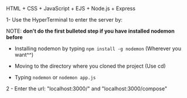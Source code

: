 HTML + CSS + JavaScript + EJS + Node.js + Express

1- Use the HyperTerminal to enter the server by:

NOTE: **don't do the first bulleted step if you have installed nodemon before**

- Installing nodemon by typing `npm install -g nodemon` (Wherever you want^^)

- Moving to the directory where you cloned the project (Use cd)

- Typing `nodemon` or `nodemon app.js`

2 - Enter the url: "localhost:3000/" and "localhost:3000/compose"
